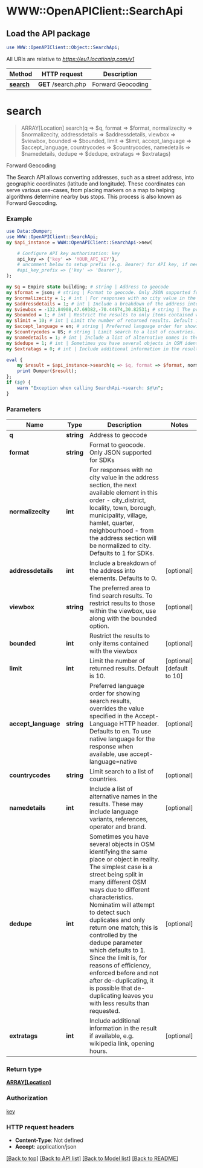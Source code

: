 # WWW::OpenAPIClient::SearchApi

## Load the API package
```perl
use WWW::OpenAPIClient::Object::SearchApi;
```

All URIs are relative to *https://eu1.locationiq.com/v1*

Method | HTTP request | Description
------------- | ------------- | -------------
[**search**](SearchApi.md#search) | **GET** /search.php | Forward Geocoding


# **search**
> ARRAY[Location] search(q => $q, format => $format, normalizecity => $normalizecity, addressdetails => $addressdetails, viewbox => $viewbox, bounded => $bounded, limit => $limit, accept_language => $accept_language, countrycodes => $countrycodes, namedetails => $namedetails, dedupe => $dedupe, extratags => $extratags)

Forward Geocoding

The Search API allows converting addresses, such as a street address, into geographic coordinates (latitude and longitude). These coordinates can serve various use-cases, from placing markers on a map to helping algorithms determine nearby bus stops. This process is also known as Forward Geocoding.

### Example 
```perl
use Data::Dumper;
use WWW::OpenAPIClient::SearchApi;
my $api_instance = WWW::OpenAPIClient::SearchApi->new(

    # Configure API key authorization: key
    api_key => {'key' => 'YOUR_API_KEY'},
    # uncomment below to setup prefix (e.g. Bearer) for API key, if needed
    #api_key_prefix => {'key' => 'Bearer'},
);

my $q = Empire state building; # string | Address to geocode
my $format = json; # string | Format to geocode. Only JSON supported for SDKs
my $normalizecity = 1; # int | For responses with no city value in the address section, the next available element in this order - city_district, locality, town, borough, municipality, village, hamlet, quarter, neighbourhood - from the address section will be normalized to city. Defaults to 1 for SDKs.
my $addressdetails = 1; # int | Include a breakdown of the address into elements. Defaults to 0.
my $viewbox = -132.84908,47.69382,-70.44674,30.82531; # string | The preferred area to find search results.  To restrict results to those within the viewbox, use along with the bounded option.
my $bounded = 1; # int | Restrict the results to only items contained with the viewbox
my $limit = 10; # int | Limit the number of returned results. Default is 10.
my $accept_language = en; # string | Preferred language order for showing search results, overrides the value specified in the Accept-Language HTTP header. Defaults to en. To use native language for the response when available, use accept-language=native
my $countrycodes = US; # string | Limit search to a list of countries.
my $namedetails = 1; # int | Include a list of alternative names in the results. These may include language variants, references, operator and brand.
my $dedupe = 1; # int | Sometimes you have several objects in OSM identifying the same place or object in reality. The simplest case is a street being split in many different OSM ways due to different characteristics. Nominatim will attempt to detect such duplicates and only return one match; this is controlled by the dedupe parameter which defaults to 1. Since the limit is, for reasons of efficiency, enforced before and not after de-duplicating, it is possible that de-duplicating leaves you with less results than requested.
my $extratags = 0; # int | Include additional information in the result if available, e.g. wikipedia link, opening hours.

eval { 
    my $result = $api_instance->search(q => $q, format => $format, normalizecity => $normalizecity, addressdetails => $addressdetails, viewbox => $viewbox, bounded => $bounded, limit => $limit, accept_language => $accept_language, countrycodes => $countrycodes, namedetails => $namedetails, dedupe => $dedupe, extratags => $extratags);
    print Dumper($result);
};
if ($@) {
    warn "Exception when calling SearchApi->search: $@\n";
}
```

### Parameters

Name | Type | Description  | Notes
------------- | ------------- | ------------- | -------------
 **q** | **string**| Address to geocode | 
 **format** | **string**| Format to geocode. Only JSON supported for SDKs | 
 **normalizecity** | **int**| For responses with no city value in the address section, the next available element in this order - city_district, locality, town, borough, municipality, village, hamlet, quarter, neighbourhood - from the address section will be normalized to city. Defaults to 1 for SDKs. | 
 **addressdetails** | **int**| Include a breakdown of the address into elements. Defaults to 0. | [optional] 
 **viewbox** | **string**| The preferred area to find search results.  To restrict results to those within the viewbox, use along with the bounded option. | [optional] 
 **bounded** | **int**| Restrict the results to only items contained with the viewbox | [optional] 
 **limit** | **int**| Limit the number of returned results. Default is 10. | [optional] [default to 10]
 **accept_language** | **string**| Preferred language order for showing search results, overrides the value specified in the Accept-Language HTTP header. Defaults to en. To use native language for the response when available, use accept-language&#x3D;native | [optional] 
 **countrycodes** | **string**| Limit search to a list of countries. | [optional] 
 **namedetails** | **int**| Include a list of alternative names in the results. These may include language variants, references, operator and brand. | [optional] 
 **dedupe** | **int**| Sometimes you have several objects in OSM identifying the same place or object in reality. The simplest case is a street being split in many different OSM ways due to different characteristics. Nominatim will attempt to detect such duplicates and only return one match; this is controlled by the dedupe parameter which defaults to 1. Since the limit is, for reasons of efficiency, enforced before and not after de-duplicating, it is possible that de-duplicating leaves you with less results than requested. | [optional] 
 **extratags** | **int**| Include additional information in the result if available, e.g. wikipedia link, opening hours. | [optional] 

### Return type

[**ARRAY[Location]**](Location.md)

### Authorization

[key](../README.md#key)

### HTTP request headers

 - **Content-Type**: Not defined
 - **Accept**: application/json

[[Back to top]](#) [[Back to API list]](../README.md#documentation-for-api-endpoints) [[Back to Model list]](../README.md#documentation-for-models) [[Back to README]](../README.md)


